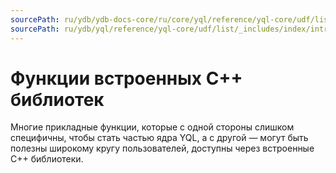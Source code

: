 ```yaml
---
sourcePath: ru/ydb/ydb-docs-core/ru/core/yql/reference/yql-core/udf/list/_includes/index/intro.md
sourcePath: ru/ydb/yql/reference/yql-core/udf/list/_includes/index/intro.md
---
```

# Функции встроенных C++ библиотек

Многие прикладные функции, которые с одной стороны слишком специфичны, чтобы стать частью ядра YQL, а с другой — могут быть полезны широкому кругу пользователей, доступны через встроенные C++ библиотеки.

